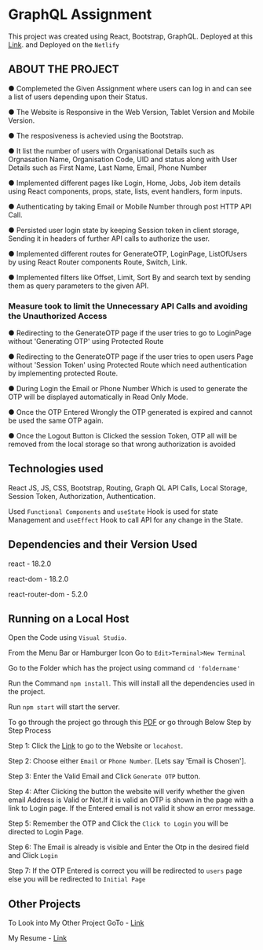 # GraphQL Assignment

This project was created using React, Bootstrap, GraphQL. Deployed at this [Link](https://graphqlassignment.netlify.app/). and Deployed on the `Netlify`

## ABOUT THE PROJECT

● Complemeted the Given Assignment where users can log in and can see a list of users depending upon their Status.

● The Website is Responsive in the Web Version, Tablet Version and Mobile Version.

● The resposiveness is achevied using the Bootstrap.

● It list the number of users with Organisational Details such as Orgnasation Name, Organisation Code, UID and status along with User Details such as First Name, Last Name, Email, Phone Number 

● Implemented different pages like Login, Home, Jobs, Job item details using React
components, props, state, lists, event handlers, form inputs.

● Authenticating by taking Email or Mobile Number through post HTTP API Call.

● Persisted user login state by keeping Session token in client storage, Sending it in headers of 
further API calls to authorize the user.

● Implemented different routes for GenerateOTP, LoginPage, ListOfUsers by using React Router components Route, Switch, Link.

● Implemented filters like Offset, Limit, Sort By and search text by sending them as query parameters to the given API.

### Measure took to limit the Unnecessary API Calls and avoiding the Unauthorized Access

● Redirecting to the GenerateOTP page if the user tries to go to LoginPage without 'Generating OTP' using Protected Route

● Redirecting to the GenerateOTP page if the user tries to open users Page without 'Session Token' using Protected Route
which need authentication by implementing protected Route.

● During Login the Email or Phone Number Which is used to generate the OTP will be displayed automatically in Read Only Mode.

● Once the OTP Entered Wrongly the OTP generated is expired and cannot be used the same OTP again.

● Once the Logout Button is Clicked the session Token, OTP all will be removed from the local storage so that wrong authorization is avoided

## Technologies used

React JS, JS, CSS, Bootstrap, Routing, Graph QL API Calls, Local Storage, Session Token, Authorization, Authentication.

Used `Functional Components` and  `useState` Hook is used for state Management and `useEffect` Hook to call API for any change in the State. 

## Dependencies and their Version Used

react - 18.2.0

react-dom - 18.2.0

react-router-dom - 5.2.0

## Running on a Local Host

Open the Code using `Visual Studio`.

From the Menu Bar or Hamburger Icon Go to `Edit>Terminal>New Terminal`

Go to the Folder which has the project using command `cd 'foldername'`
 
Run the Command `npm install`. This will install all the dependencies used in the project.

Run `npm start` will start the server.

To go through the project go through this [PDF](https://scribehow.com/shared/Step_by_Step_Procedure_on_How_to_Navigate_through_the_Project__-xmxVfaaSPyGAmuZUv4W0Q) or go through Below Step by Step Process

Step 1: Click the [Link](https://graphqlassignment.netlify.app/) to go to the Website or `locahost`.

Step 2: Choose either `Email` or `Phone Number`.  [Lets say 'Email is Chosen'].

Step 3: Enter the Valid Email and Click `Generate OTP` button.

Step 4: After Clicking the button the website will verify whether the given email Address is Valid or Not.If it is valid an OTP is shown in the page with a link to Login page. If the Entered email is not valid it show an error message.

Step 5: Remember the OTP and Click the `Click to Login` you will be directed to Login Page.

Step 6: The Email is already is visible and Enter the Otp in the desired field and Click `Login`

Step 7: If the OTP Entered is correct you will be redirected to  `users` page else you will be redirected to `Initial Page`

## Other Projects

To Look into My Other Project GoTo - [Link](https://github.com/CA-MANOJ-VARMA?tab=repositories)

My Resume - [Link](https://drive.google.com/file/d/1KfZB24Q-ArvcnhKjEtsL5t3zZXEyCVkH/view?usp=share_link)


